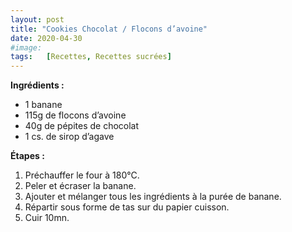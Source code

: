 ```yaml
---
layout: post
title: "Cookies Chocolat / Flocons d’avoine"
date: 2020-04-30
#image:  
tags:   [Recettes, Recettes sucrées]
---
```


**Ingrédients :**
-	1 banane
-	115g de flocons d’avoine
-	40g de pépites de chocolat
-	1 cs. de sirop d’agave

**Étapes :**
1.	Préchauffer le four à 180°C.
2.	Peler et écraser la banane.
3.	Ajouter et mélanger tous les ingrédients à la purée de banane.
4.	Répartir sous forme de tas sur du papier cuisson.
5.	Cuir 10mn.
